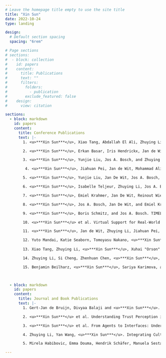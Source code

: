 ```yaml
---
# Leave the homepage title empty to use the site title
title: "Xin Sun"
date: 2022-10-24
type: landing

design:
  # Default section spacing
  spacing: "6rem"

# Page sections
# sections:
#  - block: collection
#    id: papers
#    content:
#      title: Publications
#      text: ""
#      filters:
#        folders:
#          - publication
#        exclude_featured: false
#    design:
#      view: citation

sections:
  - block: markdown
    id: papers
    content:
      title: Conference Publications
      text: |-
        1. <u>***Xin Sun***</u>, Xiao Tang, Abdallah El Ali, Zhuying Li, Pengjie Ren, Jan de Wit, Jiahuan Pei, Jos Bosch.  Rethinking the Alignment of Psychotherapy Dialogue Generation with Motivational Interviewing Strategies. *International Conference on Computational Linguistics (COLING 2025)*

        2. <u>***Xin Sun***</u>, Erkan Basar, Iris Hendrickx, Jan de Wit, Tibor Bosse, Gert-Jan De Bruijn, Jos A.Bosch, Emiel Krahmer. How Well Can LLMs Reflect? A Human Evaluation of LLM-generated Reflections for Motivational Interviewing Dialogues. *International Conference on Computational Linguistics (COLING 2025)*

        3. <u>***Xin Sun***</u>, Yunjie Liu, Jos A. Bosch, and Zhuying Li. Interface Matters: Exploring Trust Perception in Health Information from Large Language Models via Text, Speech, and Embodiment. *Computer-Supported Cooperative Work And Social Computing (CSCW 2024)*

         4. <u>***Xin Sun***</u>, Jiahuan Pei, Jan de Wit, Mohammad Aliannejadi, Emiel Krahmer, Jos TP Dobber, Jos Bosch. Eliciting Motivational Interviewing Skill Codes in Psychotherapy with LLMs: A Bilingual Dataset and Analytical Study. *International Conference on Computational Linguistics (COLING 2024)*

        5. <u>***Xin Sun***</u>, Yunjie Liu, Jan De Wit, Jos A. Bosch, and Zhuying Li. Trust by Interface: How Different User Interfaces Shape Human Trust in Health Information from Large Language Model. (Poster) *ACM Conference on Human Factors in Computing Systems (CHI 2024)*

        6. <u>***Xin Sun***</u>, Isabelle Teljeur, Zhuying Li, Jos A. Bosch. Can a Funny Chatbot Make a Difference? Infusing Humor into Conversational Agent for Behavioral Intervention. *ACM Conference on Conversational User Interfaces (CUI 2024)*

        7. <u>***Xin Sun***</u>, Emiel Krahmer, Jan De Wit, Reinout Wiers, and Jos A. Bosch. Plug and Play Conversations: The Micro-Conversation Scheme for Modular Development of Hybrid CA. (Poster) *Computer-Supported Cooperative Work And Social Computing (CSCW 2023)*

        8. <u>***Xin Sun***</u>, Jos A. Bosch, Jan De Wit, and Emiel Krahmer. Human-in-the-Loop Interaction for Continuously Improving Generative Model in CAs for Behavioral Intervention. (Poster) *ACM Intelligent User Interfaces (IUI 2023)*

        9. <u>***Xin Sun***</u>, Boris Schmitz, and Jos A. Bosch. TIMELY: Providing In-Time Support for Cardiovascular Rehabilitation with 'Patients and Practitioners in the Loop’. (Poster) *ACM Intelligent User Interfaces (IUI 2023)*

        10. <u>***Xin Sun***</u> et al. Virtual Support for Real-World Movement: Using Chatbots to Overcome Barriers to Physical Activity. *Frontiers in Artificial Intelligence and Applications (HHAI 2023)*

        11. <u>***Xin Sun***</u>, Jan de Wit, Zhuying Li, Jiahuan Pei, Abdallah El Ali, Jos A Bosch. Script-Strategy Aligned Generation: Aligning LLMs with Expert-Crafted Dialogue Scripts and Therapeutic Strategies for Psychotherapy. Pre-printed on arXiv. Under review (Anonymous)

        12. Yuto Mandai, Katie Seaborn, Tomoyasu Nakano, <u>***Xin Sun***</u>, Yijia Wang, Jun Kato. Super Kawaii Vocalics: Amplifying the “Cute” Factor in Computer Voice. ACM Conference on Human Factors in Computing Systems (CHI 2025).
    
        13. Xiao Tang, Zhuying Li, <u>***Xin Sun***</u>, Xuhai "Orson" Xu, Min-Ling Zhang. ZzzMate: Designing an Empathetic Chatbot for Addressing Self-Conscious Emotions for Sleep Adherence. (Poster) ACM Conference on Human Factors in Computing Systems (CHI 2025).

        14. Zhuying Li, Si Cheng, Zhenhuan Chen, <u>***Xin Sun***</u>, Jiatong Li, Ding Ding. SleepyFlora: Supporting Sleep Sharing and Augmentation over a Distance for Social Bonding across Time Zones. *Computer-Supported Cooperative Work And Social Computing (CSCW 2023)*

        15. Benjamin Beilharz, <u>***Xin Sun***</u>, Sariya Karimova, and Stefan Riezler. LibriVoxDeEn - A Corpus for German-to-English Speech-Translation and Speech Recognition. *International Conference on Language Resources and Evaluation (LREC 2020)*


    
  - block: markdown
    id: papers
    content:
      title: Journal and Book Publications
      text: |-
        1. Gert-Jan de Bruijn, Divyaa Balaji and <u>***Xin Sun***</u>. Book Publication: "Chapter 16 Chatbots for health communication". Book: Health, Media, and Communication, De Gruyter Mouton, 2025, pp. 309-332.

        2. <u>***Xin Sun***</u> et al. Understanding Trust Perception in AI-Generated Information with Behavioral and Physiological Sensing (Eye-tracking and Physiological Study). ACM Transactions on Computer-Human Interaction (SCI-1). Under review, as the first author.

        3. <u>***Xin Sun***</u> et al. From Agents to Interfaces: Understanding Trust in Health Information from Conversational Search (Mixed-methods). International Journal of Human-Computer Studies (SCI-1). Under review, as the first author.

        4. Zhuying Li, Yan Wang, <u>***Xin Sun***</u>. Integrating Culture in Human-Food Interaction: A Study of Cultural and Creative Food Experiences and Technological Interactions. International Journal of Human-Computer Studies (SCI-1). Major revision.

        5. Mirela Habibovic, Emma Douma, Hendrik Schäfer, Manuela Sestayo-Fernandez, Tom Roovers, <u>***Xin Sun***</u>, ... Boris Schmitz. A patient-centered risk prediction, prevention and intervention platform to support the continuum of care in coronary artery disease using eHealth and artificial intelligence. *Journal of Medical Internet Research (SCI-1)*. Major revision.

---
```

